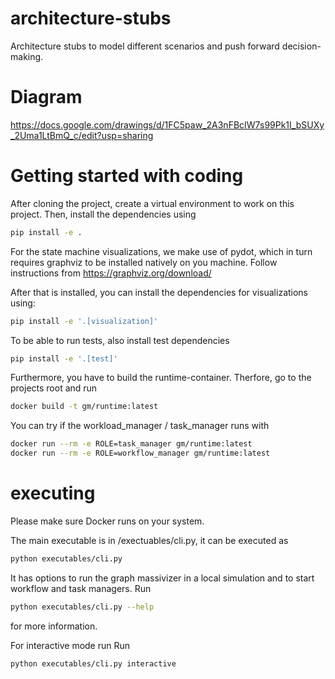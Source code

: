 # architecture-stubs
Architecture stubs to model different scenarios and push forward decision-making.

# Diagram
https://docs.google.com/drawings/d/1FC5paw_2A3nFBcIW7s99Pk1I_bSUXy_2Uma1LtBmQ_c/edit?usp=sharing



# Getting started with coding

After cloning the project, create a virtual environment to work on this project.
Then, install the dependencies using

```bash
pip install -e .
```

For the state machine visualizations, we make use of pydot, which in turn requires graphviz to be installed natively on you machine.
Follow instructions from https://graphviz.org/download/

After that is installed, you can install the dependencies for visualizations using:

```bash
pip install -e '.[visualization]'
```

To be able to run tests, also install test dependencies

```bash
pip install -e '.[test]'
```

Furthermore, you have to build the runtime-container. Therfore, go to the projects root and run

```bash
docker build -t gm/runtime:latest
```

You can try if the workload_manager / task_manager runs with 

```bash
docker run --rm -e ROLE=task_manager gm/runtime:latest
docker run --rm -e ROLE=workflow_manager gm/runtime:latest
```

# executing

Please make sure Docker runs on your system.

The main executable is in /exectuables/cli.py, it can be executed as

```bash
python executables/cli.py
```

It has options to run the graph massivizer in a local simulation and to start workflow and task managers.
Run 
```bash
python executables/cli.py --help 
```
for more information.

For interactive mode run 
Run 
```bash
python executables/cli.py interactive
```